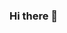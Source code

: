 ### Hi there 👋

<!--

Here is an interesting guy that you are looking at

- 🔭 I’m currently a student in China 👻.
- 🌱 I’m currently learning C、C++ 、Python...
- 🤔 I’m looking for help with CS engineers to build a more beautiful world.
- 💬 Please ask me about anything you want to know👀👀.
